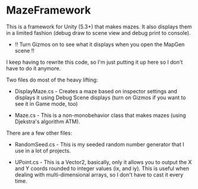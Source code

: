 # MazeFramework 

This is a framework for Unity (5.3+) that makes mazes. It also displays them in a limited fashion (debug draw to scene view and debug print to console). 

- !! Turn Gizmos on to see what it displays when you open the MapGen scene !!

I keep having to rewrite this code, so I'm just putting it up here so I don't have to do it anymore.

Two files do most of the heavy lifting:

- DisplayMaze.cs - Creates a maze based on inspector settings and displays it using Debug Scene displays (turn on Gizmos if you want to see it in Game mode, too)

- Maze.cs - This is a non-monobehavior class that makes mazes (using Djekstra's algorithm ATM).


There are a few other files:

- RandomSeed.cs - This is my seeded random number generator that I use in a lot of projects.

- UPoint.cs - This is a Vector2, basically, only it allows you to output the X and Y coords rounded to integer values (ix, and iy). This is useful when dealing with multi-dimensional arrays, so I don't have to cast it every time.